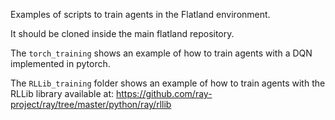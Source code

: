 Examples of scripts to train agents in the Flatland environment.

It should be cloned inside the main flatland repository.

The `torch_training` shows an example of how to train agents with a DQN implemented in pytorch.

The `RLLib_training` folder shows an example of how to train agents with the RLLib library available at: <https://github.com/ray-project/ray/tree/master/python/ray/rllib>

